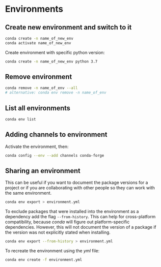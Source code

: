 # Environments

## Create new environment and switch to it

```bash
conda create -n name_of_new_env
conda activate name_of_new_env
```

Create environment with specific python version:

```bash
conda create -n name_of_new_env python 3.7
```

## Remove environment

```bash
conda remove -n name_of_env --all
# alternative: conda env remove -n name_of_env
```

## List all environments

```bash
conda env list
```

## Adding channels to environment

Activate the environment, then:

```bash
conda config --env --add channels conda-forge
```

## Sharing an environment

This can be useful if you want to document the package versions for a project or if you are collaborating with other people so they can work with the same environment.

```bash
conda env export > environment.yml
```

To exclude packages that were installed into the environment as a dependency add the flag `--from-history`.
This can help for cross-platform compatibility, because *conda* will figure out platform-specific dependencies.
However, this will not document the version of a package if the version was not explicitly stated when installing.

```bash
conda env export --from-history > environment.yml
```

To recreate the environment using the *yml* file:

```bash
conda env create -f environment.yml
```
